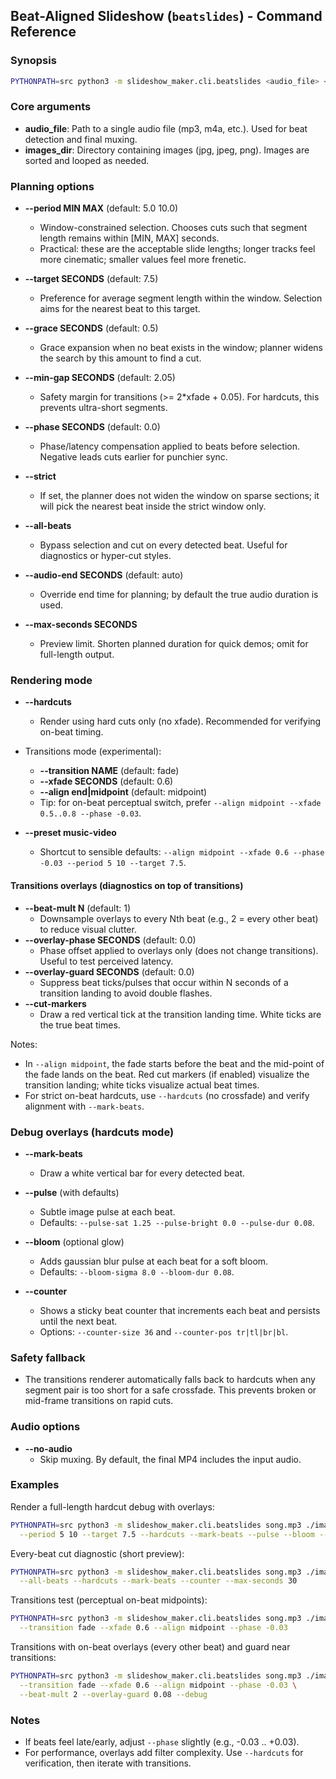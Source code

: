 ## Beat-Aligned Slideshow (`beatslides`) - Command Reference

### Synopsis

```bash
PYTHONPATH=src python3 -m slideshow_maker.cli.beatslides <audio_file> <images_dir> [options]
```

### Core arguments

- **audio_file**: Path to a single audio file (mp3, m4a, etc.). Used for beat detection and final muxing.
- **images_dir**: Directory containing images (jpg, jpeg, png). Images are sorted and looped as needed.

### Planning options

- **--period MIN MAX** (default: 5.0 10.0)
  - Window-constrained selection. Chooses cuts such that segment length remains within [MIN, MAX] seconds.
  - Practical: these are the acceptable slide lengths; longer tracks feel more cinematic; smaller values feel more frenetic.

- **--target SECONDS** (default: 7.5)
  - Preference for average segment length within the window. Selection aims for the nearest beat to this target.

- **--grace SECONDS** (default: 0.5)
  - Grace expansion when no beat exists in the window; planner widens the search by this amount to find a cut.

- **--min-gap SECONDS** (default: 2.05)
  - Safety margin for transitions (>= 2*xfade + 0.05). For hardcuts, this prevents ultra-short segments.

- **--phase SECONDS** (default: 0.0)
  - Phase/latency compensation applied to beats before selection. Negative leads cuts earlier for punchier sync.

- **--strict**
  - If set, the planner does not widen the window on sparse sections; it will pick the nearest beat inside the strict window only.

- **--all-beats**
  - Bypass selection and cut on every detected beat. Useful for diagnostics or hyper-cut styles.

- **--audio-end SECONDS** (default: auto)
  - Override end time for planning; by default the true audio duration is used.

- **--max-seconds SECONDS**
  - Preview limit. Shorten planned duration for quick demos; omit for full-length output.

### Rendering mode

- **--hardcuts**
  - Render using hard cuts only (no xfade). Recommended for verifying on-beat timing.

- Transitions mode (experimental):
  - **--transition NAME** (default: fade)
  - **--xfade SECONDS** (default: 0.6)
  - **--align end|midpoint** (default: midpoint)
  - Tip: for on-beat perceptual switch, prefer `--align midpoint --xfade 0.5..0.8 --phase -0.03`.
- **--preset music-video**
  - Shortcut to sensible defaults: `--align midpoint --xfade 0.6 --phase -0.03 --period 5 10 --target 7.5`.

#### Transitions overlays (diagnostics on top of transitions)
- **--beat-mult N** (default: 1)
  - Downsample overlays to every Nth beat (e.g., 2 = every other beat) to reduce visual clutter.
- **--overlay-phase SECONDS** (default: 0.0)
  - Phase offset applied to overlays only (does not change transitions). Useful to test perceived latency.
- **--overlay-guard SECONDS** (default: 0.0)
  - Suppress beat ticks/pulses that occur within N seconds of a transition landing to avoid double flashes.
- **--cut-markers**
  - Draw a red vertical tick at the transition landing time. White ticks are the true beat times.

Notes:
- In `--align midpoint`, the fade starts before the beat and the mid-point of the fade lands on the beat. Red cut markers (if enabled) visualize the transition landing; white ticks visualize actual beat times.
- For strict on-beat hardcuts, use `--hardcuts` (no crossfade) and verify alignment with `--mark-beats`.

### Debug overlays (hardcuts mode)

- **--mark-beats**
  - Draw a white vertical bar for every detected beat.

- **--pulse** (with defaults)
  - Subtle image pulse at each beat.
  - Defaults: `--pulse-sat 1.25 --pulse-bright 0.0 --pulse-dur 0.08`.

- **--bloom** (optional glow)
  - Adds gaussian blur pulse at each beat for a soft bloom.
  - Defaults: `--bloom-sigma 8.0 --bloom-dur 0.08`.

- **--counter**
  - Shows a sticky beat counter that increments each beat and persists until the next beat.
  - Options: `--counter-size 36` and `--counter-pos tr|tl|br|bl`.

### Safety fallback

- The transitions renderer automatically falls back to hardcuts when any segment pair is too short for a safe crossfade. This prevents broken or mid-frame transitions on rapid cuts.

### Audio options

- **--no-audio**
  - Skip muxing. By default, the final MP4 includes the input audio.

### Examples

Render a full-length hardcut debug with overlays:
```bash
PYTHONPATH=src python3 -m slideshow_maker.cli.beatslides song.mp3 ./images \
  --period 5 10 --target 7.5 --hardcuts --mark-beats --pulse --bloom --counter
```

Every-beat cut diagnostic (short preview):
```bash
PYTHONPATH=src python3 -m slideshow_maker.cli.beatslides song.mp3 ./images \
  --all-beats --hardcuts --mark-beats --counter --max-seconds 30
```

Transitions test (perceptual on-beat midpoints):
```bash
PYTHONPATH=src python3 -m slideshow_maker.cli.beatslides song.mp3 ./images \
  --transition fade --xfade 0.6 --align midpoint --phase -0.03
```

Transitions with on-beat overlays (every other beat) and guard near transitions:
```bash
PYTHONPATH=src python3 -m slideshow_maker.cli.beatslides song.mp3 ./images \
  --transition fade --xfade 0.6 --align midpoint --phase -0.03 \
  --beat-mult 2 --overlay-guard 0.08 --debug
```

### Notes

- If beats feel late/early, adjust `--phase` slightly (e.g., -0.03 .. +0.03).
- For performance, overlays add filter complexity. Use `--hardcuts` for verification, then iterate with transitions.


